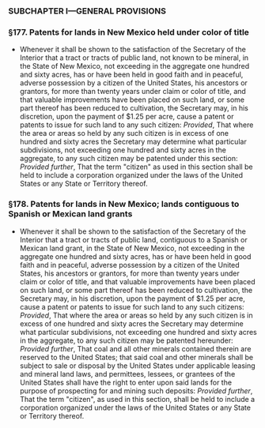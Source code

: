 ### SUBCHAPTER I—GENERAL PROVISIONS

### §177. Patents for lands in New Mexico held under color of title
* Whenever it shall be shown to the satisfaction of the Secretary of the Interior that a tract or tracts of public land, not known to be mineral, in the State of New Mexico, not exceeding in the aggregate one hundred and sixty acres, has or have been held in good faith and in peaceful, adverse possession by a citizen of the United States, his ancestors or grantors, for more than twenty years under claim or color of title, and that valuable improvements have been placed on such land, or some part thereof has been reduced to cultivation, the Secretary may, in his discretion, upon the payment of $1.25 per acre, cause a patent or patents to issue for such land to any such citizen: _Provided_, That where the area or areas so held by any such citizen is in excess of one hundred and sixty acres the Secretary may determine what particular subdivisions, not exceeding one hundred and sixty acres in the aggregate, to any such citizen may be patented under this section: _Provided further_, That the term "citizen" as used in this section shall be held to include a corporation organized under the laws of the United States or any State or Territory thereof.

### §178. Patents for lands in New Mexico; lands contiguous to Spanish or Mexican land grants
* Whenever it shall be shown to the satisfaction of the Secretary of the Interior that a tract or tracts of public land, contiguous to a Spanish or Mexican land grant, in the State of New Mexico, not exceeding in the aggregate one hundred and sixty acres, has or have been held in good faith and in peaceful, adverse possession by a citizen of the United States, his ancestors or grantors, for more than twenty years under claim or color of title, and that valuable improvements have been placed on such land, or some part thereof has been reduced to cultivation, the Secretary may, in his discretion, upon the payment of $1.25 per acre, cause a patent or patents to issue for such land to any such citizens: _Provided_, That where the area or areas so held by any such citizen is in excess of one hundred and sixty acres the Secretary may determine what particular subdivisions, not exceeding one hundred and sixty acres in the aggregate, to any such citizen may be patented hereunder: _Provided further_, That coal and all other minerals contained therein are reserved to the United States; that said coal and other minerals shall be subject to sale or disposal by the United States under applicable leasing and mineral land laws, and permittees, lessees, or grantees of the United States shall have the right to enter upon said lands for the purpose of prospecting for and mining such deposits: _Provided further_, That the term "citizen", as used in this section, shall be held to include a corporation organized under the laws of the United States or any State or Territory thereof.